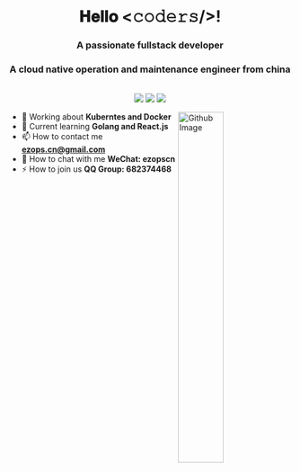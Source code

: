 <h1 align="center">𝐇𝐞𝐥𝐥𝐨 <𝚌𝚘𝚍𝚎𝚛𝚜/>!</h1>

<h3 align="center">A passionate fullstack developer</h3>
<h3 align="center">A cloud native operation and maintenance engineer from china</h3>

<p align="center"><br/>
  <a>
    <img src="https://img.shields.io/badge/tencentqq-blue">
  </a>
  <a>
    <img src="https://img.shields.io/badge/wechat-red">
  </a>
  <a>
    <img src="https://img.shields.io/badge/gmail-red">
  </a>
</p>

<img width="40%" align="right" alt="Github Image" src="https://raw.githubusercontent.com/onimur/.github/master/.resources/git-header.svg" />

- 🔭 Working about **Kuberntes and Docker**
- 🌱 Current learning **Golang and React.js**
- 📫 How to contact me **ezops.cn@gmail.com**
- 💬 How to chat with me **WeChat: ezopscn**
- ⚡ How to join us **QQ Group: 682374468**
